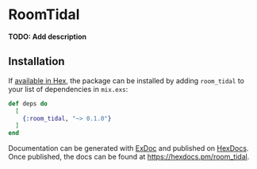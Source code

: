 # RoomTidal

**TODO: Add description**

## Installation

If [available in Hex](https://hex.pm/docs/publish), the package can be installed
by adding `room_tidal` to your list of dependencies in `mix.exs`:

```elixir
def deps do
  [
    {:room_tidal, "~> 0.1.0"}
  ]
end
```

Documentation can be generated with [ExDoc](https://github.com/elixir-lang/ex_doc)
and published on [HexDocs](https://hexdocs.pm). Once published, the docs can
be found at <https://hexdocs.pm/room_tidal>.

